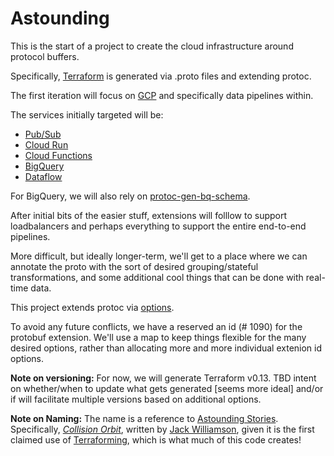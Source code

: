 # Astounding

This is the start of a project to create the cloud infrastructure around protocol buffers.  

Specifically, [Terraform](https://www.terraform.io/) is generated via .proto files and extending protoc.  

The first iteration will focus on [GCP](https://cloud.google.com/) and specifically data pipelines within.  

The services initially targeted will be:
* [Pub/Sub](https://cloud.google.com/pubsub)
* [Cloud Run](https://cloud.google.com/run)
* [Cloud Functions](https://cloud.google.com/functions)
* [BigQuery](https://cloud.google.com/bigquery)
* [Dataflow](https://cloud.google.com/dataflow)

For BigQuery, we will also rely on [protoc-gen-bq-schema](https://github.com/GoogleCloudPlatform/protoc-gen-bq-schema).

After initial bits of the easier stuff, extensions will folllow to support loadbalancers and perhaps everything to support the entire end-to-end pipelines.  

More difficult, but ideally longer-term, we'll get to a place where we can annotate the proto with the sort of desired grouping/stateful transformations, and some additional cool things that can be done with real-time data.  

This project extends protoc via [options](https://developers.google.com/protocol-buffers/docs/proto3#options).  

To avoid any future conflicts, we have a reserved an id (# 1090) for the protobuf extension.  We'll use a map to keep things flexible for the many desired options, rather than allocating more and more individual extenion id options.  


**Note on versioning:**
For now, we will generate Terraform v0.13.  TBD intent on whether/when to update what gets generated [seems more ideal]  and/or if will facilitate multiple versions based on additional options.  


**Note on Naming:**
The name is a reference to [Astounding Stories](https://en.wikipedia.org/wiki/Analog_Science_Fiction_and_Fact).   Specifically, [*Collision Orbit*](https://en.wikipedia.org/wiki/Collision_Orbit), written by [Jack Williamson](https://en.wikipedia.org/wiki/Jack_Williamson), given it is the first claimed use of [Terraforming](https://en.wikipedia.org/wiki/Terraforming), which is what much of this code creates!  
